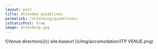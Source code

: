 ```yaml
---
layout: post
title: Attendee guidelines
permalink: /attending/guidelines/
isStaticPost: true
image: attending.jpg
---
```


![Venue directions]({{ site.baseurl }}/img/accomodation/ITP VENUE.png)
